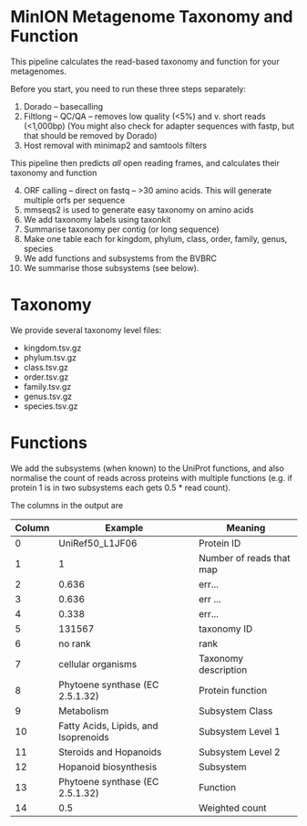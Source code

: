 
# MinION Metagenome Taxonomy and Function

This pipeline calculates the read-based taxonomy and function for your metagenomes.

Before you start, you need to run these three steps separately:

1. Dorado – basecalling
2. Filtlong – QC/QA – removes low quality (<5%) and v. short reads (<1,000bp) (You might also check for adapter sequences with fastp, but that should be removed by Dorado)
3. Host removal with minimap2 and samtools filters

This pipeline then predicts _all_ open reading frames, and calculates their taxonomy and function

4. ORF calling – direct on fastq – >30 amino acids. This will generate multiple orfs per sequence
5. mmseqs2 is used to generate easy taxonomy on amino acids
6. We add taxonomy labels using taxonkit
7. Summarise taxonomy per contig (or long sequence)
8. Make one table each for kingdom, phylum, class, order, family, genus, species
9. We add functions and subsystems from the BVBRC
10. We summarise those subsystems (see below).


# Taxonomy

We provide several taxonomy level files:

- kingdom.tsv.gz
- phylum.tsv.gz
- class.tsv.gz
- order.tsv.gz
- family.tsv.gz
- genus.tsv.gz
- species.tsv.gz



# Functions

We add the subsystems (when known) to the UniProt functions, and also normalise the count of reads across proteins with multiple functions (e.g. if protein 1 is in two subsystems each gets 0.5 * read count).

The columns in the output are

Column | Example | Meaning
--- | --- | ---
0 |  UniRef50_L1JF06 | Protein ID
1 |  1 | Number of reads that map
2 |  0.636 | err...
3 |  0.636 | err ...
4 |  0.338 | err...
5 |  131567 | taxonomy ID
6 |  no rank | rank
7 |  cellular organisms | Taxonomy description 
8 |  Phytoene synthase (EC 2.5.1.32) | Protein function
9 |  Metabolism | Subsystem Class
10 | Fatty Acids, Lipids, and Isoprenoids | Subsystem Level 1
11 | Steroids and Hopanoids | Subsystem Level 2
12 | Hopanoid biosynthesis | Subsystem 
13 | Phytoene synthase (EC 2.5.1.32) | Function
14 | 0.5 | Weighted count

